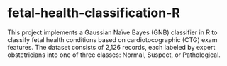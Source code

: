 # fetal-health-classification-R
This project implements a Gaussian Naïve Bayes (GNB) classifier in R to classify fetal health conditions based on cardiotocographic (CTG) exam features. The dataset consists of 2,126 records, each labeled by expert obstetricians into one of three classes: Normal, Suspect, or Pathological.
